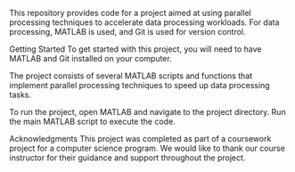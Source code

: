 This repository provides code for a project aimed at using parallel processing techniques to accelerate data processing workloads. For data processing, MATLAB is used, and Git is used for version control.

Getting Started
To get started with this project, you will need to have MATLAB and Git installed on your computer.

The project consists of several MATLAB scripts and functions that implement parallel processing techniques to speed up data processing tasks.

To run the project, open MATLAB and navigate to the project directory. Run the main MATLAB script to execute the code.

Acknowledgments
This project was completed as part of a coursework project for a computer science program. We would like to thank our course instructor for their guidance and support throughout the project.
